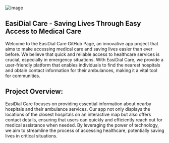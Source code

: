 ![image](https://github.com/EasiDial/.github/assets/77758884/9a40a1b5-f8a9-4875-ba61-144d064d8c79)

## EasiDial Care - Saving Lives Through Easy Access to Medical Care

Welcome to the EasiDial Care GitHub Page, an innovative app project that aims to make accessing medical care and saving lives easier than ever before.
We believe that quick and reliable access to healthcare services is crucial, especially in emergency situations. With EasiDial Care, we provide a user-friendly platform that enables individuals to find the nearest hospitals and obtain contact information for their ambulances, making it a vital tool for communities.

## Project Overview:
EasiDial Care focuses on providing essential information about nearby hospitals and their ambulance services. Our app not only displays the locations of the closest hospitals on an interactive map but also offers contact details, ensuring that users can quickly and efficiently reach out for medical assistance when needed. By leveraging the power of technology, we aim to streamline the process of accessing healthcare, potentially saving lives in critical situations.
